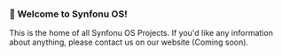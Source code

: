 ### 👋 Welcome to Synfonu OS!
This is the home of all Synfonu OS Projects. If you'd like any information about anything, please contact us on our website (Coming soon). 
